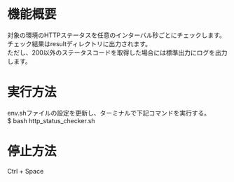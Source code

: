 # 機能概要
対象の環境のHTTPステータスを任意のインターバル秒ごとにチェックします。  
チェック結果はresultディレクトリに出力されます。  
ただし、200以外のステータスコードを取得した場合には標準出力にログを出力します。  

# 実行方法
env.shファイルの設定を更新し、ターミナルで下記コマンドを実行する。  
$ bash http_status_checker.sh

# 停止方法
Ctrl + Space